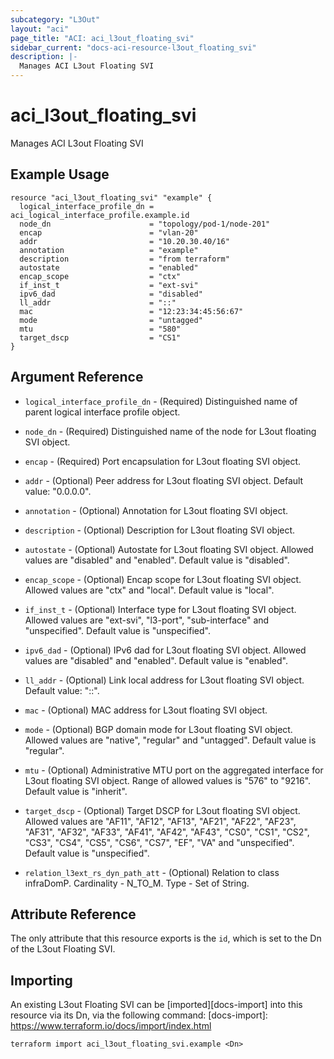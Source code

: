 ```yaml
---
subcategory: "L3Out"
layout: "aci"
page_title: "ACI: aci_l3out_floating_svi"
sidebar_current: "docs-aci-resource-l3out_floating_svi"
description: |-
  Manages ACI L3out Floating SVI
---
```


# aci_l3out_floating_svi

Manages ACI L3out Floating SVI

## Example Usage

```hcl
resource "aci_l3out_floating_svi" "example" {
  logical_interface_profile_dn = aci_logical_interface_profile.example.id
  node_dn                      = "topology/pod-1/node-201"
  encap                        = "vlan-20"
  addr                         = "10.20.30.40/16"
  annotation                   = "example"
  description                  = "from terraform"
  autostate                    = "enabled"
  encap_scope                  = "ctx"
  if_inst_t                    = "ext-svi"
  ipv6_dad                     = "disabled"
  ll_addr                      = "::"
  mac                          = "12:23:34:45:56:67"
  mode                         = "untagged"
  mtu                          = "580"
  target_dscp                  = "CS1"
}
```

## Argument Reference

- `logical_interface_profile_dn` - (Required) Distinguished name of parent logical interface profile object.
- `node_dn` - (Required) Distinguished name of the node for L3out floating SVI object.
- `encap` - (Required) Port encapsulation for L3out floating SVI object.
- `addr` - (Optional) Peer address for L3out floating SVI object. Default value: "0.0.0.0".
- `annotation` - (Optional) Annotation for L3out floating SVI object.
- `description` - (Optional) Description for L3out floating SVI object.
- `autostate` - (Optional) Autostate for L3out floating SVI object. Allowed values are "disabled" and "enabled". Default value is "disabled".
- `encap_scope` - (Optional) Encap scope for L3out floating SVI object. Allowed values are "ctx" and "local". Default value is "local".
- `if_inst_t` - (Optional) Interface type for L3out floating SVI object. Allowed values are "ext-svi", "l3-port", "sub-interface" and "unspecified". Default value is "unspecified".
- `ipv6_dad` - (Optional) IPv6 dad for L3out floating SVI object. Allowed values are "disabled" and "enabled". Default value is "enabled".
- `ll_addr` - (Optional) Link local address for L3out floating SVI object. Default value: "::".
- `mac` - (Optional) MAC address for L3out floating SVI object.
- `mode` - (Optional) BGP domain mode for L3out floating SVI object. Allowed values are "native", "regular" and "untagged". Default value is "regular".
- `mtu` - (Optional) Administrative MTU port on the aggregated interface for L3out floating SVI object. Range of allowed values is "576" to "9216". Default value is "inherit".
- `target_dscp` - (Optional) Target DSCP for L3out floating SVI object. Allowed values are "AF11", "AF12", "AF13", "AF21", "AF22", "AF23", "AF31", "AF32", "AF33", "AF41", "AF42", "AF43", "CS0", "CS1", "CS2", "CS3", "CS4", "CS5", "CS6", "CS7", "EF", "VA" and "unspecified". Default value is "unspecified".

- `relation_l3ext_rs_dyn_path_att` - (Optional) Relation to class infraDomP. Cardinality - N_TO_M. Type - Set of String.

## Attribute Reference

The only attribute that this resource exports is the `id`, which is set to the
Dn of the L3out Floating SVI.

## Importing

An existing L3out Floating SVI can be [imported][docs-import] into this resource via its Dn, via the following command:
[docs-import]: https://www.terraform.io/docs/import/index.html

```
terraform import aci_l3out_floating_svi.example <Dn>
```
